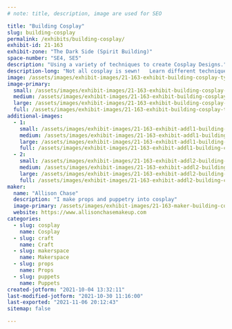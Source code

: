 ```yaml
---
# note: title, description, image are used for SEO

title: "Building Cosplay"
slug: building-cosplay
permalink: /exhibits/building-cosplay/
exhibit-id: 21-163
exhibit-zone: "The Dark Side (Spirit Building)"
space-number: "SE4, SE5"
description: "Using a variety of techniques to create Cosplay Designs."
description-long: "Not all cosplay is sewn!   Learn different techniques such as prop building, puppetry and needlefelting that you can incorporate in to your next costume."
image: /assets/images/exhibit-images/21-163-exhibit-building-cosplay-tyrsypn-large.jpg
image-primary: 
  small: /assets/images/exhibit-images/21-163-exhibit-building-cosplay-tyrsypn-small.jpg
  medium: /assets/images/exhibit-images/21-163-exhibit-building-cosplay-tyrsypn-medium.jpg
  large: /assets/images/exhibit-images/21-163-exhibit-building-cosplay-tyrsypn-large.jpg
  full: /assets/images/exhibit-images/21-163-exhibit-building-cosplay-tyrsypn-full.jpg
additional-images: 
  - 1:
    small: /assets/images/exhibit-images/21-163-exhibit-addl1-building-cosplay-img-1984-small.JPG
    medium: /assets/images/exhibit-images/21-163-exhibit-addl1-building-cosplay-img-1984-medium.JPG
    large: /assets/images/exhibit-images/21-163-exhibit-addl1-building-cosplay-img-1984-large.JPG
    full: /assets/images/exhibit-images/21-163-exhibit-addl1-building-cosplay-img-1984-full.JPG
  - 2:
    small: /assets/images/exhibit-images/21-163-exhibit-addl2-building-cosplay-img-4064-small.JPG
    medium: /assets/images/exhibit-images/21-163-exhibit-addl2-building-cosplay-img-4064-medium.JPG
    large: /assets/images/exhibit-images/21-163-exhibit-addl2-building-cosplay-img-4064-large.JPG
    full: /assets/images/exhibit-images/21-163-exhibit-addl2-building-cosplay-img-4064-full.JPG
maker: 
  name: "Allison Chase"
  description: "I make props and puppetry into cosplay"
  image-primary: /assets/images/exhibit-images/21-163-maker-building-cosplay-40449657-679352139108559-2839698746797719552-o-medium.jpg
  website: https://www.allisonchasemakeup.com
categories: 
  - slug: cosplay
    name: Cosplay
  - slug: craft
    name: Craft
  - slug: makerspace
    name: Makerspace
  - slug: props
    name: Props
  - slug: puppets
    name: Puppets
created-jotform: "2021-10-04 13:32:11"
last-modified-jotform: "2021-10-30 11:16:00"
last-exported: "2021-11-06 20:12:43"
sitemap: false

---
```

